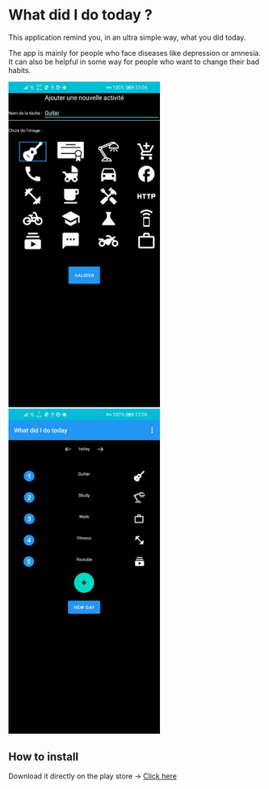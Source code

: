 # What did I do today ?

This application remind you, in an ultra simple way, what you did today. <br>

The app is mainly for people who face diseases like depression or amnesia. <br>
It can also be helpful in some way for people who want to change their bad habits. <br>

<div>
<img src="https://github.com/Tortipouss/What-did-i-do-today/raw/main/imgDocGithub/picture2.jpg" width="300">
<img src="https://github.com/Tortipouss/What-did-i-do-today/raw/main/imgDocGithub/picture3.jpg" width="300">
</div>

## How to install
Download it directly on the play store -> [Click here](https://play.google.com/store/apps/details?id=com.gallale.whatdididotoday)
